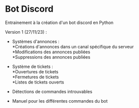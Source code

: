 ﻿# Bot Discord
Entrainement à la création d'un bot discord en Python

Version 1 (27/11/23) :
- Systèmes d'annonces :<br>
    *Créations d'annonces dans un canal spécifique du serveur<br>
    *Modifications des annonces publiées<br>
    *Suppressions des annonces  publiées<br>

- Système de tickets :<br>
    *Ouvertures de tickets<br>
    *Fermetures de tickets<br>
    *Listes de tickets ouverts<br>

- Détections de commandes introuvables

- Manuel pour les différentes commandes du bot
